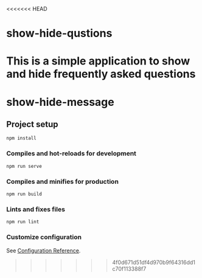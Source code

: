 <<<<<<< HEAD
# show-hide-qustions
This is a simple application to show and hide frequently asked questions
=======
# show-hide-message

## Project setup
```
npm install
```

### Compiles and hot-reloads for development
```
npm run serve
```

### Compiles and minifies for production
```
npm run build
```

### Lints and fixes files
```
npm run lint
```

### Customize configuration
See [Configuration Reference](https://cli.vuejs.org/config/).
>>>>>>> 4f0d671d51df4d970b9f64316dd1c70f113388f7
